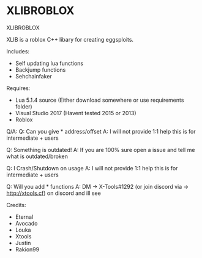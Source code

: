 # XLIBROBLOX
XLIBROBLOX

XLIB is a roblox C++ libary for creating eggsploits.

Includes:
+ Self updating lua functions
+ Backjump functions
+ Sehchainfaker

Requires:
+ Lua 5.1.4 source (Either download somewhere or use requirements folder)
+ Visual Studio 2017 (Havent tested 2015 or 2013)
+ Roblox


Q/A:
Q: Can you give * address/offset
A: I will not provide 1:1 help this is for intermediate + users 

Q: Something is outdated!
A: If you are 100% sure open a issue and tell me what is outdated/broken

Q: I Crash/Shutdown on usage
A: I will not provide 1:1 help this is for intermediate + users

Q: Will you add * functions
A: DM -> X-Tools#1292 (or join discord via -> http://xtools.cf) on discord and ill see

Credits:
+ Eternal
+ Avocado
+ Louka
+ Xtools
+ Justin
+ Rakion99